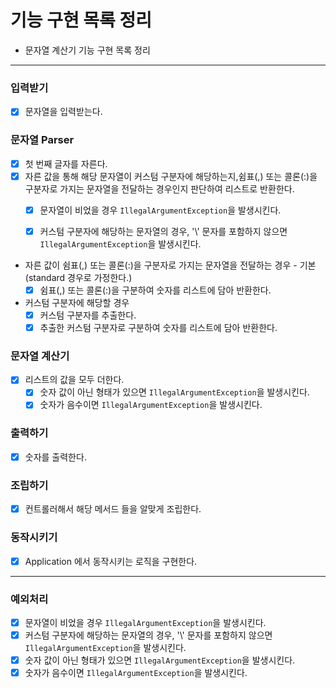 # 기능 구현 목록 정리

* 문자열 계산기 기능 구현 목록 정리

---

### 입력받기

* [X] 문자열을 입력받는다.

### 문자열 Parser

* [X] 첫 번째 글자를 자른다.
* [X] 자른 값을 통해 해당 문자열이 커스텀 구분자에 해당하는지,쉼표(,) 또는 콜론(:)을 구분자로 가지는 문자열을 전달하는 경우인지 판단하여 리스트로 반환한다.
    * [X] 문자열이 비었을 경우  ```IllegalArgumentException```을 발생시킨다.
    * [X] 커스텀 구분자에 해당하는 문자열의 경우, '\\' 문자를 포함하지 않으면  ```IllegalArgumentException```을 발생시킨다.


* 자른 값이 쉼표(,) 또는 콜론(:)을 구분자로 가지는 문자열을 전달하는 경우 - 기본(standard 경우로 가정한다.)
    * [X] 쉼표(,) 또는 콜론(:)을 구분하여 숫자를 리스트에 담아 반환한다.

* 커스텀 구분자에 해당할 경우
    * [X] 커스텀 구분자를 추출한다.
    * [X] 추출한 커스텀 구분자로 구분하여 숫자를 리스트에 담아 반환한다.

### 문자열 계산기

* [X] 리스트의 값을 모두 더한다.
    * [X] 숫자 값이 아닌 형태가 있으면 ```IllegalArgumentException```을 발생시킨다.
    * [X] 숫자가 음수이면 ```IllegalArgumentException```을 발생시킨다.

### 출력하기

* [X] 숫자를 출력한다.

### 조립하기

* [X] 컨트롤러해서 해당 메서드 들을 알맞게 조립한다.

### 동작시키기

* [X] Application 에서 동작시키는 로직을 구현한다.

---

### 예외처리

* [X] 문자열이 비었을 경우  ```IllegalArgumentException```을 발생시킨다.
* [X] 커스텀 구분자에 해당하는 문자열의 경우, '\\' 문자를 포함하지 않으면  ```IllegalArgumentException```을 발생시킨다.
* [X] 숫자 값이 아닌 형태가 있으면 ```IllegalArgumentException```을 발생시킨다.
* [X] 숫자가 음수이면 ```IllegalArgumentException```을 발생시킨다.
